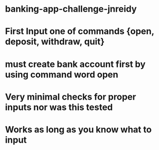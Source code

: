 # banking-app-challenge-jnreidy
# First Input one of commands {open, deposit, withdraw, quit}
# must create bank account first by using command word open
# Very minimal checks for proper inputs nor was this tested
# Works as long as you know what to input 
